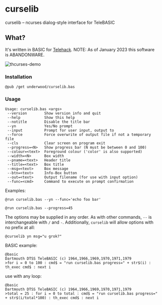 # curselib
curselib – ncurses dialog-style interface for TeleBASIC

## What?
It's written in BASIC for [Telehack](https://telehack.com). NOTE: As of January 2023 this software is ABANDONWARE.

![thcurses-demo](https://feen.us/1p6zjy.gif)

### Installation
```
@pub /get underwood/curselib.bas
```


### Usage
```
Usage: curselib.bas <args>
 --version        Show version info and quit
 --help           Show this help
 --notitle        Disable the title bar
 --yn             Yes/No prompt
 --input          Prompt for user input, output to 
 --force          Force overwrite of output file if not a temporary file
 --cls            Clear screen on program exit
 --progress=<N>   Show progress bar (N must be between 0 and 100)
 --colour=<text>  Foreground colour ('color' is also supported)
 --width=<N>      Box width
 --pname=<text>   Header title
 --title=<text>   Box title
 --msg=<text>     Box message
 --btn=<text>     Info-Box button
 --out=<text>     Output filename (for use with input option)
 --func=<cmd>     Command to execute on prompt confirmation
```

Examples:
```
@run curselib.bas --yn --func='echo foo bar'
```
```
@run curselib.bas --progress=45
```

The options may be supplied in any order.
As with other commands, `--` is interchangeable with `/` and `-`.
Additionally, `curselib` will allow options with no prefix at all:

```
@curselib yn msg="u grok?"
```

BASIC example:
```
@basic
Dartmouth DTSS TeleBASIC (c) 1964,1966,1969,1970,1971,1979
>for i = 0 to 100 : cmd$ = "run curselib.bas progress=" + str$(i) : th_exec cmd$ : next i
```

use with any loop:
```
@basic
Dartmouth DTSS TeleBASIC (c) 1964,1966,1969,1970,1971,1979
>total = 25 : for i = 0 to total : cmd$ = "run curselib.bas progress=" + str$(i/total*100) : th_exec cmd$ : next i
```
